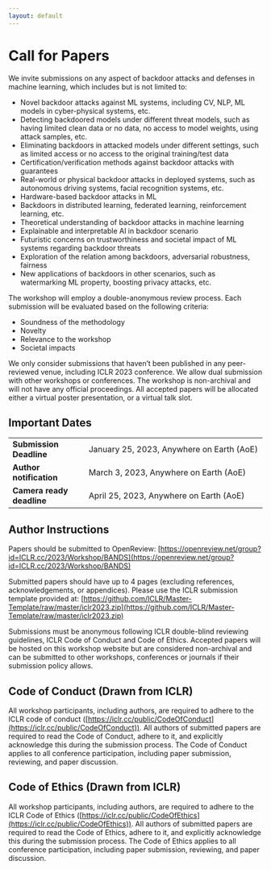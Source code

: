 ```yaml
---
layout: default
---
```


# Call for Papers

We invite submissions on any aspect of backdoor attacks and defenses in machine learning, which includes but is not limited to:

- Novel backdoor attacks against ML systems, including CV, NLP, ML models in cyber-physical systems, etc.
- Detecting backdoored models under different threat models, such as having limited clean data or no data, no access to model weights, using attack samples, etc.
- Eliminating backdoors in attacked models under different settings, such as limited access or no access to the original training/test data
- Certification/verification methods against backdoor attacks with guarantees
- Real-world or physical backdoor attacks in deployed systems, such as autonomous driving systems, facial recognition systems, etc.
- Hardware-based backdoor attacks in ML
- Backdoors in distributed learning, federated learning, reinforcement learning, etc.
- Theoretical understanding of backdoor attacks in machine learning
- Explainable and interpretable AI in backdoor scenario
- Futuristic concerns on trustworthiness and societal impact of ML systems regarding backdoor threats
- Exploration of the relation among backdoors, adversarial robustness, fairness
- New applications of backdoors in other scenarios, such as watermarking ML property, boosting privacy attacks, etc.

The workshop will employ a double-anonymous review process. Each submission will be evaluated based on the following criteria:

- Soundness of the methodology
- Novelty
- Relevance to the workshop
- Societal impacts

We only consider submissions that haven’t been published in any peer-reviewed venue, including ICLR 2023 conference. We allow dual submission with other workshops or conferences. The workshop is non-archival and will not have any official proceedings. All accepted papers will be allocated either a virtual poster presentation, or a virtual talk slot.

## Important Dates


<table class="foo">  
  <tr>
    <td width="30%"><b>Submission Deadline</b></td>
    <td width="70%">January 25, 2023, Anywhere on Earth (AoE)</td>
  </tr>
  <tr>
    <td><b>Author notification</b></td>
    <td>March 3, 2023, Anywhere on Earth (AoE) </td>
  </tr>
  <tr>
    <td><b>Camera ready deadline</b></td>
    <td>April 25, 2023, Anywhere on Earth (AoE)</td>
  </tr>
</table>


## Author Instructions

Papers should be submitted to OpenReview: [https://openreview.net/group?id=ICLR.cc/2023/Workshop/BANDS](https://openreview.net/group?id=ICLR.cc/2023/Workshop/BANDS)

Submitted papers should have up to 4 pages (excluding references, acknowledgements, or appendices). Please use the ICLR submission template provided at: [https://github.com/ICLR/Master-Template/raw/master/iclr2023.zip](https://github.com/ICLR/Master-Template/raw/master/iclr2023.zip)

Submissions must be anonymous following ICLR double-blind reviewing guidelines, ICLR Code of Conduct and Code of Ethics. Accepted papers will be hosted on this workshop website but are considered non-archival and can be submitted to other workshops, conferences or journals if their submission policy allows.

## Code of Conduct (Drawn from ICLR)

All workshop participants, including authors, are required to adhere to the ICLR code of conduct ([https://iclr.cc/public/CodeOfConduct](https://iclr.cc/public/CodeOfConduct)). All authors of submitted papers are required to read the Code of Conduct, adhere to it, and explicitly acknowledge this during the submission process. The Code of Conduct applies to all conference participation, including paper submission, reviewing, and paper discussion.

## Code of Ethics (Drawn from ICLR)

All workshop participants, including authors, are required to adhere to the ICLR Code of Ethics ([https://iclr.cc/public/CodeOfEthics](https://iclr.cc/public/CodeOfEthics)). All authors of submitted papers are required to read the Code of Ethics, adhere to it, and explicitly acknowledge this during the submission process. The Code of Ethics applies to all conference participation, including paper submission, reviewing, and paper discussion.
